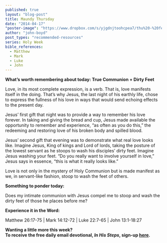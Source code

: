 ```yaml
---
published: true
layout: "blog-post"
title: Maundy Thursday
date: "2014-04-17"
"poster-image": "https://www.dropbox.com/s/yjgdnjtoohcpea7/thu%20-%20feet.jpg"
author: "john-boyd"
post_types: "recommended-resources"
series: Holy Week
bible_references: 
  - Matthew
  - Mark
  - Luke
  - John
---
```


**What’s worth remembering about today: True Communion + Dirty Feet**

Love, in its most complete expression, is a verb.  That is, love manifests itself in the doing.  That’s why Jesus, the last night of his earthly life, chose to express the fullness of his love in ways that would send echoing effects to the present day.  

Jesus’ first gift that night was to provide a way to remember his love forever.  In taking and giving the bread and cup, Jesus made available the opportunity to remember and experience, “as often as you do this,” the redeeming and restoring love of his broken body and spilled blood.

Jesus’ second gift that evening was to demonstrate what real love looks like.  Imagine Jesus, King of kings and Lord of lords, taking the posture of the lowest servant as he stoops to wash his disciples’ dirty feet.  Imagine Jesus washing your feet.  “Do you really want to involve yourself in love,” Jesus says in essence, “this is what it really looks like.” 

Love is not only in the mystery of Holy Communion but is made manifest as we, in servant-like fashion, stoop to wash the feet of others.  

**Something to ponder today:**

Does my intimate communion with Jesus compel me to stoop and wash the dirty feet of those he places before me?

**Experience it in the Word:**

Matthew 26:17-75 | Mark 14:12-72 | Luke 22:7-65 | John 13:1-18:27

**Wanting a little more this week?  
To receive the free daily email devotional, *In His Steps*, sign-up <a href="https://interland3.donorperfect.net/weblink/weblink.aspx?name=kbm&id=39" target="_blank">here</a>.**